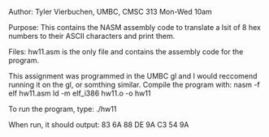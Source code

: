 Author: Tyler Vierbuchen, UMBC, CMSC 313 Mon-Wed 10am

Purpose: This contains the NASM assembly code to translate a lsit of 8 hex numbers to their ASCII characters and print them.

Files: hw11.asm is the only file and contains the assembly code for the program.

This assignment was programmed in the UMBC gl and I would reccomend running it on the gl, or somthing similar. 
Compile the program with: 
nasm -f elf hw11.asm
ld -m elf_i386 hw11.o -o hw11

To run the program, type: ./hw11

When run, it should output: 83 6A 88 DE 9A C3 54 9A
